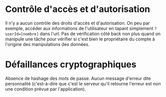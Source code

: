 # Contrôle d'accès et d'autorisation
Il n'y a aucun contrôle des droits d'accès et d'autorisation. On peu par exemple, accéder aux informations de l'utilisateur en tapant simplement ```?userId=[nombre]``` dans l'url. Pas de vérification côté back non plus quand on manipule une tâche pour vérifier si c'est bien le propriétaire du compte à l'origine des manipulations des données.

# Défaillances cryptographiques
Absence de hashage des mots de passe. Aucun message d'erreur dite personnalité (c'est-à-dire que c'est le serveur qu'il retourne l'erreur est non une condition prévue par l'application).